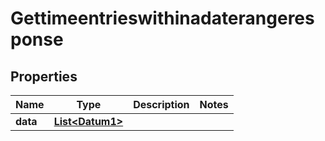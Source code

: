 

# Gettimeentrieswithinadaterangeresponse


## Properties

| Name | Type | Description | Notes |
|------------ | ------------- | ------------- | -------------|
|**data** | [**List&lt;Datum1&gt;**](Datum1.md) |  |  |



